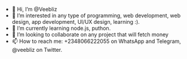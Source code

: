 - 👋 Hi, I’m @Veebliz
- 👀 I’m interested in any type of programming,  web development, web design, app development, UI/UX design, learning :).
- 🌱 I’m currently learning node.js, puthon.
- 💞️ I’m looking to collaborate on any project that will fetch money
- 📫 How to reach me: +2348066222055 on WhatsApp and Telegram, @veebliz on Twitter.

<!---
Veebliz/Veebliz is a ✨ special ✨ repository because its `README.md` (this file) appears on your GitHub profile.
You can click the Preview link to take a look at your changes.
--->
